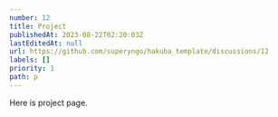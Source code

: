 ```yaml
---
number: 12
title: Project
publishedAt: 2023-08-22T02:20:03Z
lastEditedAt: null
url: https://github.com/superyngo/hakuba_template/discussions/12
labels: []
priority: 1
path: p
---
```

Here is project page.